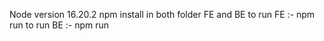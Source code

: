 Node version 16.20.2
npm install in both folder FE and BE
to run FE :- npm run
to run BE :- npm run
